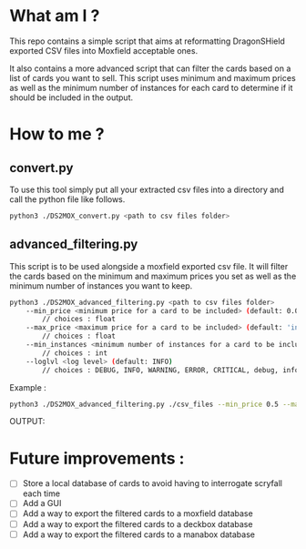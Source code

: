 # What am I ?

This repo contains a simple script that aims at reformatting DragonSHield exported CSV files into Moxfield acceptable ones.

It also contains a more advanced script that can filter the cards based on a list of cards you want to sell.
This script uses minimum and maximum prices as well as the minimum number of instances for each card to determine if it should be included in the output.

# How to me ?
## convert.py
To use this tool simply put all your extracted csv files into a directory  and call the python file like follows.

```bash
python3 ./DS2MOX_convert.py <path to csv files folder>
```

## advanced_filtering.py

This script is to be used alongside a moxfield exported csv file. It will filter the cards based on the minimum and maximum prices you set as well as the minimum number of instances you want to keep.

```bash
python3 ./DS2MOX_advanced_filtering.py <path to csv files folder>
    --min_price <minimum price for a card to be included> (default: 0.0)
        // choices : float
    --max_price <maximum price for a card to be included> (default: 'inf')
        // choices : float
    --min_instances <minimum number of instances for a card to be included> (default: 1)
        // choices : int
    --loglvl <log level> (default: INFO)
        // choices : DEBUG, INFO, WARNING, ERROR, CRITICAL, debug, info, warning, error, critical

```

Example :

```bash
python3 ./DS2MOX_advanced_filtering.py ./csv_files --min_price 0.5 --max_price 1.0 --min_instances 2
```
OUTPUT:


# Future improvements :
- [ ] Store a local database of cards to avoid having to interrogate scryfall each time
- [ ] Add a GUI
- [ ] Add a way to export the filtered cards to a moxfield database
- [ ] Add a way to export the filtered cards to a deckbox database
- [ ] Add a way to export the filtered cards to a manabox database